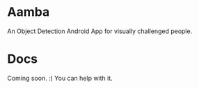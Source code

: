 # Aamba
An Object Detection Android App for visually challenged people.

# Docs

Coming soon. :)
You can help with it.

